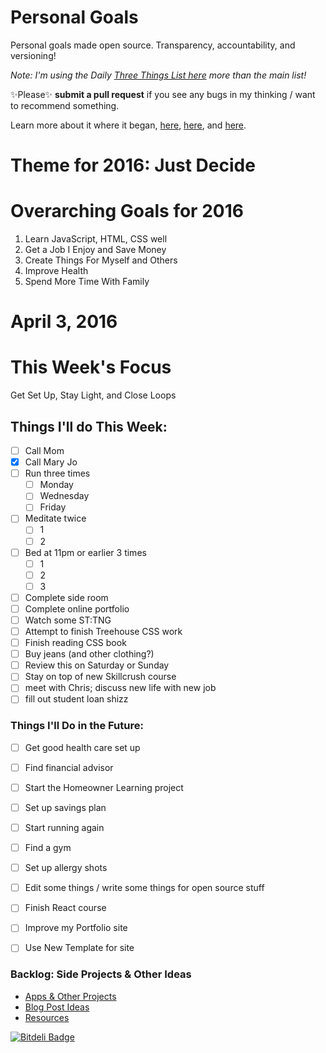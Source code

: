 Personal Goals
==============

Personal goals made open source. Transparency, accountability, and versioning!

*Note: I'm using the Daily [Three Things List here](https://github.com/jwithington/personal-goals/blob/master/content-list/three.md) more than the main list!*


✨Please✨ **submit a pull request** if you see any bugs in my thinking / want to recommend something.

Learn more about it where it began, [here](https://github.com/una/personal-goals), [here](http://una.im/personal-goals-guide#💁), and [here](https://www.youtube.com/watch?v=xQEU0ZsvXYI).

# Theme for 2016: Just Decide

# Overarching Goals for 2016

1. Learn JavaScript, HTML, CSS well
2. Get a Job I Enjoy and Save Money
3. Create Things For Myself and Others
4. Improve Health
5. Spend More Time With Family

# April 3, 2016

# This Week's Focus
Get Set Up, Stay Light, and Close Loops

## Things I'll do This Week:

- [ ] Call Mom
- [X] Call Mary Jo
- [ ] Run three times
  - [ ] Monday
  - [ ] Wednesday
  - [ ] Friday
- [ ] Meditate twice
  - [ ] 1
  - [ ] 2
- [ ] Bed at 11pm or earlier 3 times
  - [ ] 1
  - [ ] 2
  - [ ] 3
- [ ] Complete side room
- [ ] Complete online portfolio
- [ ] Watch some ST:TNG
- [ ] Attempt to finish Treehouse CSS work
- [ ] Finish reading CSS book
- [ ] Buy jeans (and other clothing?)
- [ ] Review this on Saturday or Sunday
- [ ] Stay on top of new Skillcrush course
- [ ] meet with Chris; discuss new life with new job
- [ ] fill out student loan shizz

### Things I'll Do in the Future:

- [ ] Get good health care set up
- [ ] Find financial advisor
- [ ] Start the Homeowner Learning project
- [ ] Set up savings plan
- [ ] Start running again
- [ ] Find a gym
- [ ] Set up allergy shots
- [ ] Edit some things / write some things for open source stuff
- [ ] Finish React course
- [ ] Improve my Portfolio site
- [ ] Use New Template for site


### Backlog: Side Projects & Other Ideas
- [Apps & Other Projects](content-list/projects.md)
- [Blog Post Ideas](content-list/blog.md)
- [Resources](/resources)


[![Bitdeli Badge](https://d2weczhvl823v0.cloudfront.net/jwithington/personal-goals/trend.png)](https://bitdeli.com/free "Bitdeli Badge")
